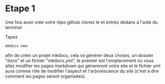 # Etape 1

Une fois avoir crée votre répo github clonez le et entrez dedans à l'aide du terminal

Tapez

```sh
mkdocs new
```

afin de créer un projet mkdocs, cela va générer deux choses, un dossier "docs" et un fichier "mkdocs.yml", le premier est l'emplacement où vous allez modifier les pages markdown qui génereront votre site et le fichier yml aura comme rôle de modifier l'aspect et l'arborescence du site (c'est à dire comment les pages seront organisées).